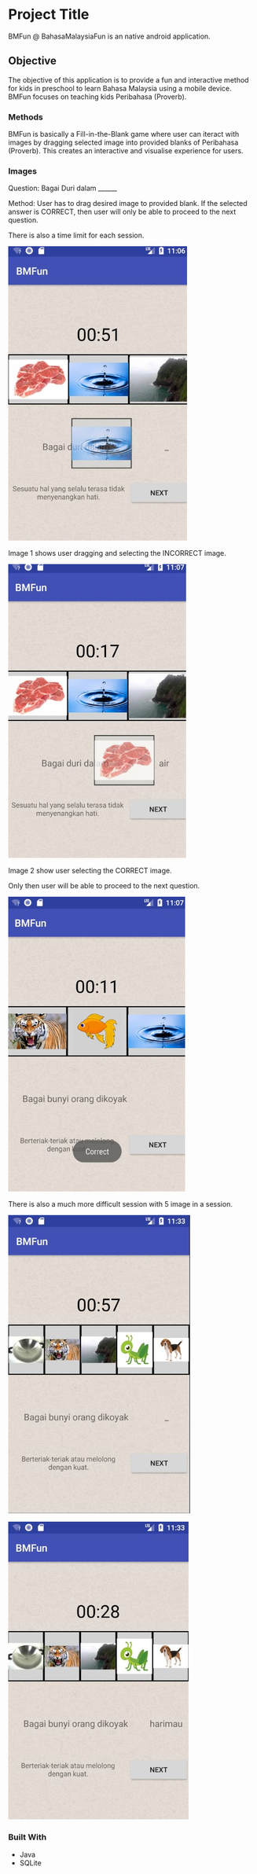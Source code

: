# Project Title

BMFun @ BahasaMalaysiaFun is an native android application. 

## Objective

The objective of this application is to provide a fun and interactive method for kids in preschool to learn Bahasa Malaysia using a mobile device. BMFun focuses on teaching kids Peribahasa (Proverb).


### Methods

BMFun is basically a Fill-in-the-Blank game where user can iteract with images by dragging selected image into provided blanks of Peribahasa (Proverb). This creates an interactive and visualise experience for users.

### Images
Question: Bagai Duri dalam ______

Method: User has to drag desired image to provided blank. If the selected answer is CORRECT, then user will only be able to proceed to the next question.

There is also a time limit for each session.

![alt text](https://raw.githubusercontent.com/jsam6/BMFun/master/bmfun-img/image1.jpg "Image 1")

Image 1 shows user dragging and selecting the INCORRECT image.

![alt text](https://raw.githubusercontent.com/jsam6/BMFun/master/bmfun-img/image3.jpg "Image 2")

Image 2 show user selecting the CORRECT image.

Only then user will be able to proceed to the next question.

![alt text](https://raw.githubusercontent.com/jsam6/BMFun/master/bmfun-img/IMAGE4.jpg "Image 3")

There is also a much more difficult session with 5 image in a session.

![alt text](https://raw.githubusercontent.com/jsam6/BMFun/master/bmfun-img/main5.JPG "Image 4")

![alt text](https://raw.githubusercontent.com/jsam6/BMFun/master/bmfun-img/main5-1.JPG "Image 5")



### Built With
* Java
* SQLite
